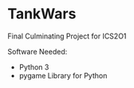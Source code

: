 # TankWars
Final Culminating Project for ICS2O1

Software Needed:
 - Python 3
 - pygame Library for Python
